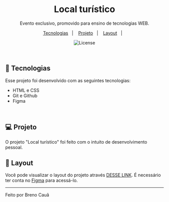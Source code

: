 <h1 align="center"> Local turístico </h1>

<p align="center">
Evento exclusivo, promovido para ensino de tecnologias WEB.
</p>

<p align="center">
  <a href="#-tecnologias">Tecnologias</a>&nbsp;&nbsp;&nbsp;|&nbsp;&nbsp;&nbsp;
  <a href="#-projeto">Projeto</a>&nbsp;&nbsp;&nbsp;|&nbsp;&nbsp;&nbsp;
  <a href="#-layout">Layout</a>&nbsp;&nbsp;&nbsp;|&nbsp;&nbsp;&nbsp;
</p>

<p align="center">
  <img alt="License" src="assets/Thumbnail.svg">
</p>

<br>

## 🚀 Tecnologias

Esse projeto foi desenvolvido com as seguintes tecnologias:

- HTML e CSS
- Git e Github
- Figma
<br>

## 💻 Projeto

O projeto "Local turístico" foi feito com o intuito de desenvolvimento pessoal.
<br>

## 🔖 Layout

Você pode visualizar o layout do projeto através [DESSE LINK](https://www.figma.com/design/Fq1ROqBw2TebA5LJhqQFkc/Local-Tur%C3%ADstico-(Community)?node-id=0-1&t=02EtH8M5M0q4MUZn-0). É necessário ter conta no [Figma](https://figma.com) para acessá-lo.

---

Feito por Breno Cauã